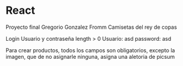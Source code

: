 # React 

Proyecto final Gregorio Gonzalez Fromm
Camisetas del rey de copas

Login
Usuario y contraseña length > 0
Usuario: asd
password: asd


Para crear productos, todos los campos son obligatorios, excepto la imagen, que de no asignarle ninguna, asigna una aletoria de picsum